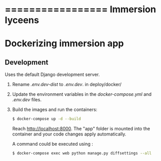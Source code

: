 =================
Immersion lyceens
=================

# Dockerizing immersion app

## Development

Uses the default Django development server.

1. Rename *.env.dev-dist* to *.env.dev*. in deploy/docker/
1. Update the environment variables in the *docker-compose.yml* and *.env.dev* files.
1. Build the images and run the containers:

    ```sh
    $ docker-compose up -d --build
    ```

    Reach [http://localhost:8000](http://localhost:8000). The "app" folder is mounted into the container and your code changes apply automatically.

    A command could be executed using :

    ```sh
    $ docker-compose exec web python manage.py diffsettings --all
    ```
